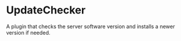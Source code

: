# UpdateChecker
 A plugin that checks the server software version and installs a newer version if needed.
